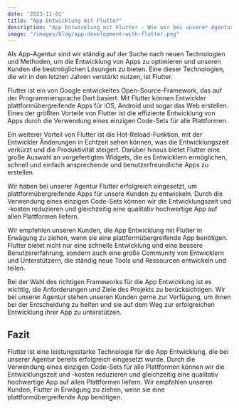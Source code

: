 ```yaml
---
date: '2023-11-01'
title: "App Entwicklung mit Flutter"
description: "App Entwicklung mit Flutter - Wie wir bei unserer Agentur die Entwicklung von plattformübergreifenden Apps effizienter gestalten."
image: "/images/blog/app-development-with-flutter.png"
---
```


Als App-Agentur sind wir ständig auf der Suche nach neuen Technologien und Methoden, um die Entwicklung von Apps zu optimieren und unseren Kunden die bestmöglichen Lösungen zu bieten. Eine dieser Technologien, die wir in den letzten Jahren verstärkt nutzen, ist Flutter.

Flutter ist ein von Google entwickeltes Open-Source-Framework, das auf der Programmiersprache Dart basiert. Mit Flutter können Entwickler plattformübergreifende Apps für iOS, Android und sogar das Web erstellen. Eines der größten Vorteile von Flutter ist die effiziente Entwicklung von Apps durch die Verwendung eines einzigen Code-Sets für alle Plattformen.

Ein weiterer Vorteil von Flutter ist die Hot-Reload-Funktion, mit der Entwickler Änderungen in Echtzeit sehen können, was die Entwicklungszeit verkürzt und die Produktivität steigert. Darüber hinaus bietet Flutter eine große Auswahl an vorgefertigten Widgets, die es Entwicklern ermöglichen, schnell und einfach ansprechende und benutzerfreundliche Apps zu erstellen.

Wir haben bei unserer Agentur Flutter erfolgreich eingesetzt, um plattformübergreifende Apps für unsere Kunden zu entwickeln. Durch die Verwendung eines einzigen Code-Sets können wir die Entwicklungszeit und -kosten reduzieren und gleichzeitig eine qualitativ hochwertige App auf allen Plattformen liefern.

Wir empfehlen unseren Kunden, die App Entwicklung mit Flutter in Erwägung zu ziehen, wenn sie eine plattformübergreifende App benötigen. Flutter bietet nicht nur eine schnelle Entwicklung und eine bessere Benutzererfahrung, sondern auch eine große Community von Entwicklern und Unterstützern, die ständig neue Tools und Ressourcen entwickeln und teilen.

Bei der Wahl des richtigen Frameworks für die App Entwicklung ist es wichtig, die Anforderungen und Ziele des Projekts zu berücksichtigen. Wir bei unserer Agentur stehen unseren Kunden gerne zur Verfügung, um ihnen bei der Entscheidung zu helfen und sie auf dem Weg zur erfolgreichen Entwicklung ihrer App zu unterstützen.

## Fazit

Flutter ist eine leistungsstarke Technologie für die App Entwicklung, die bei unserer Agentur bereits erfolgreich eingesetzt wurde. Durch die Verwendung eines einzigen Code-Sets für alle Plattformen können wir die Entwicklungszeit und -kosten reduzieren und gleichzeitig eine qualitativ hochwertige App auf allen Plattformen liefern. Wir empfehlen unseren Kunden, Flutter in Erwägung zu ziehen, wenn sie eine plattformübergreifende App benötigen.